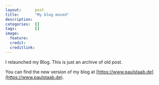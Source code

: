 ```yaml
---
layout:      post
title:       "My blog moved"
description: 
categories:  []
tags:        []
image:
  feature: 
  credit: 
  creditlink: 
---
```


I relaunched my Blog. This is just an archive of old post.

You can find the new version of my blog at
[https://www.paulstaab.de](https://www.paulstaab.de).
